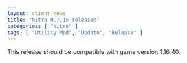 ```yaml
---
layout: client-news
title: "Nitro 0.7.15 released"
categories: [ "Nitro" ]
tags: [ "Utility Mod", "Update", "Release" ]
---
```


This release should be compatible with game version 1.16.40.
